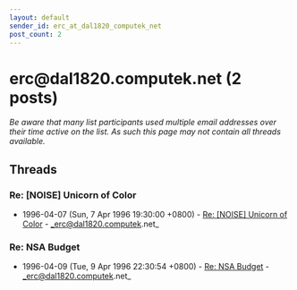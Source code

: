 ```yaml
---
layout: default
sender_id: erc_at_dal1820_computek_net
post_count: 2
---
```


# erc<span>@</span>dal1820.computek.net (2 posts)

_Be aware that many list participants used multiple email addresses over their time active on the list. As such this page may not contain all threads available._

## Threads

### Re: [NOISE] Unicorn of Color
+ 1996-04-07 (Sun, 7 Apr 1996 19:30:00 +0800) - [Re: [NOISE] Unicorn of Color](/archive/1996/04/19a0dc258b6060c7992496ce38e70cb8a0b7276410bca34f2de42ed505c60106) - _erc@dal1820.computek.net_

### Re: NSA Budget
+ 1996-04-09 (Tue, 9 Apr 1996 22:30:54 +0800) - [Re: NSA Budget](/archive/1996/04/8765991551f9f2cc03f9466ae20524c276e187ba8d508f1a2188b2a49d85ff44) - _erc@dal1820.computek.net_

